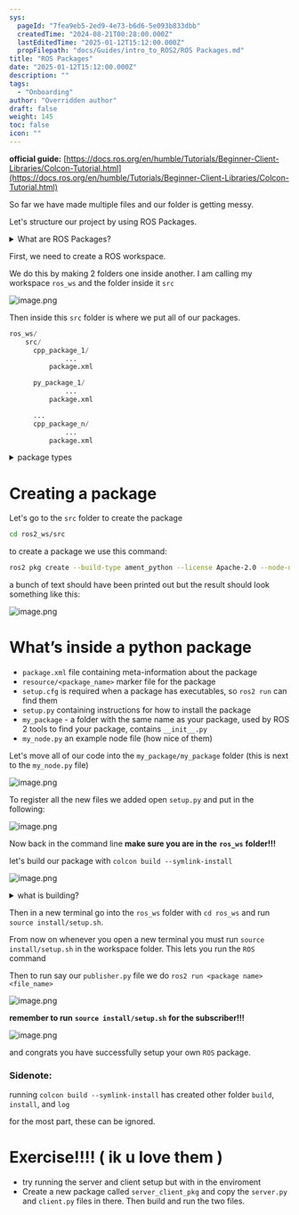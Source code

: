 ```yaml
---
sys:
  pageId: "7fea9eb5-2ed9-4e73-b6d6-5e093b833dbb"
  createdTime: "2024-08-21T00:28:00.000Z"
  lastEditedTime: "2025-01-12T15:12:00.000Z"
  propFilepath: "docs/Guides/intro_to_ROS2/ROS Packages.md"
title: "ROS Packages"
date: "2025-01-12T15:12:00.000Z"
description: ""
tags:
  - "Onboarding"
author: "Overridden author"
draft: false
weight: 145
toc: false
icon: ""
---
```


**official guide:** [https://docs.ros.org/en/humble/Tutorials/Beginner-Client-Libraries/Colcon-Tutorial.html](https://docs.ros.org/en/humble/Tutorials/Beginner-Client-Libraries/Colcon-Tutorial.html)

So far we have made multiple files and our folder is getting messy.

Let's structure our project by using ROS Packages.

<details>

<summary>What are ROS Packages?</summary>

ROS Packages are, as the name implies, packages of code that are highly sharable between ROS developers.

They consist of a folder, `package.xml` file, and source code

```python
      cpp_package_1/
		      ... imagine much code files here ..
          package.xml
```

</details>

First, we need to create a ROS workspace.

We do this by making 2 folders one inside another. I am calling my workspace `ros_ws` and the folder inside it `src`

![image.png](https://prod-files-secure.s3.us-west-2.amazonaws.com/d518164a-d88e-44d1-a4ee-3adb3bd8bce0/70706947-fd18-4537-a67b-e12946812d31/image.png?X-Amz-Algorithm=AWS4-HMAC-SHA256&X-Amz-Content-Sha256=UNSIGNED-PAYLOAD&X-Amz-Credential=ASIAZI2LB466STLPR7YE%2F20250213%2Fus-west-2%2Fs3%2Faws4_request&X-Amz-Date=20250213T220729Z&X-Amz-Expires=3600&X-Amz-Security-Token=IQoJb3JpZ2luX2VjEPX%2F%2F%2F%2F%2F%2F%2F%2F%2F%2FwEaCXVzLXdlc3QtMiJGMEQCID0TpBqC13%2Bd02ESy%2FS6b2JKY6cPTEvnNJD4POjy23aMAiBelX0lWPV4%2BxXI%2FwiIxxo3SyW3OF9Y4ECZqQ011oVgeir%2FAwgeEAAaDDYzNzQyMzE4MzgwNSIMgQtOI%2FPlMucrGfr2KtwDsvgFsoO1psILhRFOlIKbgbLpBqfzI3NR8GV1%2Bw8IPz0MWsxS3dF51DHNC0Fd9aK4yxvw6GTSBp2Cj1C6ZFewlXJnvjGIPknyhs%2B%2FNUQ0HMKUSoP1DpAGCzkZ9st8ctOtcbjFa%2F6k350rXtrjq%2Fccpsuqft6Wain4GSWalwK%2FlGgMq6ZuiQzD9dxfXFomHHLtHbICyT4%2B0u%2BhZY3RIAOYvYIupWelbidH10MPUWJ0wu3Pu9U7sOF2ugNsGzHpHcNjzuDDu96%2F2drRk7YJbiIa5asVTwp6N9Okf%2FwqpbW5cY0KN4BjwYzWxoplHbS0gwDZL6lNVQXdaXT1z0png0heFLAeji9g3Zn9ek7kgswPJQKkXfsY125MkaV9XxGIi8oifJ1FL2tXoeTX03YSL1vz9lAZZKwX6roxbom5504F570Xj0hfEc6leIqQnyrlxg17kXA9XmS%2BUGCnOexui4MmyGwx1Qn550IbSctu9K34wHv%2F67l4ahguPAtCLWPM5BVWFW7xwyeT9bdxZjZH8FMx5yD%2F3IxBtFLZIMxhqX5j5EEgTmFf5tI%2FcLzGamD2XYvHpYAGLseGwLEe19ppwBi%2B7UDMMhHquaYm%2BBSM%2FlayIFlI%2FtcoMgb6t4wUIakw6qu5vQY6pgHPYSeQ249KIzrrrD4j%2F4eE5eo2geZ7Bh6PaQuAdVL0RhSfbgLeLobFR7phFb3mxJ3j4d5a150tmcjx1BQLXOCsXVVL7FjGme4kAvlrG2njaCYt%2FfRdsPtx5nr0xwQdSxeNjknAu2xSaQFD1UHFBLm%2BFnY0wbzM8PuySmpV335zbAxoF2STOFdE0QwumEYv%2FCcilOWK5OTCdAF4pI2yhZgWSFxEN5Bk&X-Amz-Signature=8bcfe513dcb834bba7e906b70e0fa15a7b1c4e4b62bdd53bfae1f0ac80af8da1&X-Amz-SignedHeaders=host&x-id=GetObject)

Then inside this `src` folder is where we put all of our packages.

```python
ros_ws/
    src/
      cpp_package_1/
		      ...
          package.xml

      py_package_1/
		      ...
          package.xml

      ...
      cpp_package_n/
		      ...
          package.xml

```

<details>

<summary>package types</summary>

packages can be either `C++` or python.

the intern file structure is different for each but for this guide we will stick to creating python packages

</details>

# Creating a package

Let's go to the `src` folder to create the package

```bash
cd ros2_ws/src
```

to create a package we use this command:

```bash
ros2 pkg create --build-type ament_python --license Apache-2.0 --node-name my_node my_package
```

a bunch of text should have been printed out but the result should look something like this:

![image.png](https://prod-files-secure.s3.us-west-2.amazonaws.com/d518164a-d88e-44d1-a4ee-3adb3bd8bce0/e6cf1e3f-8512-4a3e-b131-079f800bf3e8/image.png?X-Amz-Algorithm=AWS4-HMAC-SHA256&X-Amz-Content-Sha256=UNSIGNED-PAYLOAD&X-Amz-Credential=ASIAZI2LB466STLPR7YE%2F20250213%2Fus-west-2%2Fs3%2Faws4_request&X-Amz-Date=20250213T220729Z&X-Amz-Expires=3600&X-Amz-Security-Token=IQoJb3JpZ2luX2VjEPX%2F%2F%2F%2F%2F%2F%2F%2F%2F%2FwEaCXVzLXdlc3QtMiJGMEQCID0TpBqC13%2Bd02ESy%2FS6b2JKY6cPTEvnNJD4POjy23aMAiBelX0lWPV4%2BxXI%2FwiIxxo3SyW3OF9Y4ECZqQ011oVgeir%2FAwgeEAAaDDYzNzQyMzE4MzgwNSIMgQtOI%2FPlMucrGfr2KtwDsvgFsoO1psILhRFOlIKbgbLpBqfzI3NR8GV1%2Bw8IPz0MWsxS3dF51DHNC0Fd9aK4yxvw6GTSBp2Cj1C6ZFewlXJnvjGIPknyhs%2B%2FNUQ0HMKUSoP1DpAGCzkZ9st8ctOtcbjFa%2F6k350rXtrjq%2Fccpsuqft6Wain4GSWalwK%2FlGgMq6ZuiQzD9dxfXFomHHLtHbICyT4%2B0u%2BhZY3RIAOYvYIupWelbidH10MPUWJ0wu3Pu9U7sOF2ugNsGzHpHcNjzuDDu96%2F2drRk7YJbiIa5asVTwp6N9Okf%2FwqpbW5cY0KN4BjwYzWxoplHbS0gwDZL6lNVQXdaXT1z0png0heFLAeji9g3Zn9ek7kgswPJQKkXfsY125MkaV9XxGIi8oifJ1FL2tXoeTX03YSL1vz9lAZZKwX6roxbom5504F570Xj0hfEc6leIqQnyrlxg17kXA9XmS%2BUGCnOexui4MmyGwx1Qn550IbSctu9K34wHv%2F67l4ahguPAtCLWPM5BVWFW7xwyeT9bdxZjZH8FMx5yD%2F3IxBtFLZIMxhqX5j5EEgTmFf5tI%2FcLzGamD2XYvHpYAGLseGwLEe19ppwBi%2B7UDMMhHquaYm%2BBSM%2FlayIFlI%2FtcoMgb6t4wUIakw6qu5vQY6pgHPYSeQ249KIzrrrD4j%2F4eE5eo2geZ7Bh6PaQuAdVL0RhSfbgLeLobFR7phFb3mxJ3j4d5a150tmcjx1BQLXOCsXVVL7FjGme4kAvlrG2njaCYt%2FfRdsPtx5nr0xwQdSxeNjknAu2xSaQFD1UHFBLm%2BFnY0wbzM8PuySmpV335zbAxoF2STOFdE0QwumEYv%2FCcilOWK5OTCdAF4pI2yhZgWSFxEN5Bk&X-Amz-Signature=740aebc21b232d547d1e0c5459ba1293358df58c76f2cb50edc8d4512ea53c5b&X-Amz-SignedHeaders=host&x-id=GetObject)

# What’s inside a python package

- `package.xml` file containing meta-information about the package
- `resource/<package_name>` marker file for the package
- `setup.cfg` is required when a package has executables, so `ros2 run` can find them
- `setup.py` containing instructions for how to install the package
- `my_package` - a folder with the same name as your package, used by ROS 2 tools to find your package, contains `__init__.py`
- `my_node.py` an example node file (how nice of them)

Let's move all of our code into the `my_package/my_package` folder (this is next to the `my_node.py` file)

![image.png](https://prod-files-secure.s3.us-west-2.amazonaws.com/d518164a-d88e-44d1-a4ee-3adb3bd8bce0/9ce58f11-0da9-4d3e-b86d-506a9685d378/image.png?X-Amz-Algorithm=AWS4-HMAC-SHA256&X-Amz-Content-Sha256=UNSIGNED-PAYLOAD&X-Amz-Credential=ASIAZI2LB466STLPR7YE%2F20250213%2Fus-west-2%2Fs3%2Faws4_request&X-Amz-Date=20250213T220729Z&X-Amz-Expires=3600&X-Amz-Security-Token=IQoJb3JpZ2luX2VjEPX%2F%2F%2F%2F%2F%2F%2F%2F%2F%2FwEaCXVzLXdlc3QtMiJGMEQCID0TpBqC13%2Bd02ESy%2FS6b2JKY6cPTEvnNJD4POjy23aMAiBelX0lWPV4%2BxXI%2FwiIxxo3SyW3OF9Y4ECZqQ011oVgeir%2FAwgeEAAaDDYzNzQyMzE4MzgwNSIMgQtOI%2FPlMucrGfr2KtwDsvgFsoO1psILhRFOlIKbgbLpBqfzI3NR8GV1%2Bw8IPz0MWsxS3dF51DHNC0Fd9aK4yxvw6GTSBp2Cj1C6ZFewlXJnvjGIPknyhs%2B%2FNUQ0HMKUSoP1DpAGCzkZ9st8ctOtcbjFa%2F6k350rXtrjq%2Fccpsuqft6Wain4GSWalwK%2FlGgMq6ZuiQzD9dxfXFomHHLtHbICyT4%2B0u%2BhZY3RIAOYvYIupWelbidH10MPUWJ0wu3Pu9U7sOF2ugNsGzHpHcNjzuDDu96%2F2drRk7YJbiIa5asVTwp6N9Okf%2FwqpbW5cY0KN4BjwYzWxoplHbS0gwDZL6lNVQXdaXT1z0png0heFLAeji9g3Zn9ek7kgswPJQKkXfsY125MkaV9XxGIi8oifJ1FL2tXoeTX03YSL1vz9lAZZKwX6roxbom5504F570Xj0hfEc6leIqQnyrlxg17kXA9XmS%2BUGCnOexui4MmyGwx1Qn550IbSctu9K34wHv%2F67l4ahguPAtCLWPM5BVWFW7xwyeT9bdxZjZH8FMx5yD%2F3IxBtFLZIMxhqX5j5EEgTmFf5tI%2FcLzGamD2XYvHpYAGLseGwLEe19ppwBi%2B7UDMMhHquaYm%2BBSM%2FlayIFlI%2FtcoMgb6t4wUIakw6qu5vQY6pgHPYSeQ249KIzrrrD4j%2F4eE5eo2geZ7Bh6PaQuAdVL0RhSfbgLeLobFR7phFb3mxJ3j4d5a150tmcjx1BQLXOCsXVVL7FjGme4kAvlrG2njaCYt%2FfRdsPtx5nr0xwQdSxeNjknAu2xSaQFD1UHFBLm%2BFnY0wbzM8PuySmpV335zbAxoF2STOFdE0QwumEYv%2FCcilOWK5OTCdAF4pI2yhZgWSFxEN5Bk&X-Amz-Signature=cabd85b4c5a9d903e1fa65fd7fcb23f3c4664832bc2a01efb00fd144595ca55d&X-Amz-SignedHeaders=host&x-id=GetObject)

To register all the new files we added open `setup.py` and put in the following:

![image.png](https://prod-files-secure.s3.us-west-2.amazonaws.com/d518164a-d88e-44d1-a4ee-3adb3bd8bce0/1cd7c262-4cae-4496-9d75-c178537d24a2/image.png?X-Amz-Algorithm=AWS4-HMAC-SHA256&X-Amz-Content-Sha256=UNSIGNED-PAYLOAD&X-Amz-Credential=ASIAZI2LB466STLPR7YE%2F20250213%2Fus-west-2%2Fs3%2Faws4_request&X-Amz-Date=20250213T220729Z&X-Amz-Expires=3600&X-Amz-Security-Token=IQoJb3JpZ2luX2VjEPX%2F%2F%2F%2F%2F%2F%2F%2F%2F%2FwEaCXVzLXdlc3QtMiJGMEQCID0TpBqC13%2Bd02ESy%2FS6b2JKY6cPTEvnNJD4POjy23aMAiBelX0lWPV4%2BxXI%2FwiIxxo3SyW3OF9Y4ECZqQ011oVgeir%2FAwgeEAAaDDYzNzQyMzE4MzgwNSIMgQtOI%2FPlMucrGfr2KtwDsvgFsoO1psILhRFOlIKbgbLpBqfzI3NR8GV1%2Bw8IPz0MWsxS3dF51DHNC0Fd9aK4yxvw6GTSBp2Cj1C6ZFewlXJnvjGIPknyhs%2B%2FNUQ0HMKUSoP1DpAGCzkZ9st8ctOtcbjFa%2F6k350rXtrjq%2Fccpsuqft6Wain4GSWalwK%2FlGgMq6ZuiQzD9dxfXFomHHLtHbICyT4%2B0u%2BhZY3RIAOYvYIupWelbidH10MPUWJ0wu3Pu9U7sOF2ugNsGzHpHcNjzuDDu96%2F2drRk7YJbiIa5asVTwp6N9Okf%2FwqpbW5cY0KN4BjwYzWxoplHbS0gwDZL6lNVQXdaXT1z0png0heFLAeji9g3Zn9ek7kgswPJQKkXfsY125MkaV9XxGIi8oifJ1FL2tXoeTX03YSL1vz9lAZZKwX6roxbom5504F570Xj0hfEc6leIqQnyrlxg17kXA9XmS%2BUGCnOexui4MmyGwx1Qn550IbSctu9K34wHv%2F67l4ahguPAtCLWPM5BVWFW7xwyeT9bdxZjZH8FMx5yD%2F3IxBtFLZIMxhqX5j5EEgTmFf5tI%2FcLzGamD2XYvHpYAGLseGwLEe19ppwBi%2B7UDMMhHquaYm%2BBSM%2FlayIFlI%2FtcoMgb6t4wUIakw6qu5vQY6pgHPYSeQ249KIzrrrD4j%2F4eE5eo2geZ7Bh6PaQuAdVL0RhSfbgLeLobFR7phFb3mxJ3j4d5a150tmcjx1BQLXOCsXVVL7FjGme4kAvlrG2njaCYt%2FfRdsPtx5nr0xwQdSxeNjknAu2xSaQFD1UHFBLm%2BFnY0wbzM8PuySmpV335zbAxoF2STOFdE0QwumEYv%2FCcilOWK5OTCdAF4pI2yhZgWSFxEN5Bk&X-Amz-Signature=37732dee3d00349e8defdd198ac3b8cd0e2b9dba6f0a9252af2ca959d96e15df&X-Amz-SignedHeaders=host&x-id=GetObject)

Now back in the command line **make sure you are in the** **`ros_ws`** **folder!!!**

let's build our package with `colcon build --symlink-install`

![image.png](https://prod-files-secure.s3.us-west-2.amazonaws.com/d518164a-d88e-44d1-a4ee-3adb3bd8bce0/2f2a0d27-b173-48fd-b189-5f5c0ce65619/image.png?X-Amz-Algorithm=AWS4-HMAC-SHA256&X-Amz-Content-Sha256=UNSIGNED-PAYLOAD&X-Amz-Credential=ASIAZI2LB466STLPR7YE%2F20250213%2Fus-west-2%2Fs3%2Faws4_request&X-Amz-Date=20250213T220729Z&X-Amz-Expires=3600&X-Amz-Security-Token=IQoJb3JpZ2luX2VjEPX%2F%2F%2F%2F%2F%2F%2F%2F%2F%2FwEaCXVzLXdlc3QtMiJGMEQCID0TpBqC13%2Bd02ESy%2FS6b2JKY6cPTEvnNJD4POjy23aMAiBelX0lWPV4%2BxXI%2FwiIxxo3SyW3OF9Y4ECZqQ011oVgeir%2FAwgeEAAaDDYzNzQyMzE4MzgwNSIMgQtOI%2FPlMucrGfr2KtwDsvgFsoO1psILhRFOlIKbgbLpBqfzI3NR8GV1%2Bw8IPz0MWsxS3dF51DHNC0Fd9aK4yxvw6GTSBp2Cj1C6ZFewlXJnvjGIPknyhs%2B%2FNUQ0HMKUSoP1DpAGCzkZ9st8ctOtcbjFa%2F6k350rXtrjq%2Fccpsuqft6Wain4GSWalwK%2FlGgMq6ZuiQzD9dxfXFomHHLtHbICyT4%2B0u%2BhZY3RIAOYvYIupWelbidH10MPUWJ0wu3Pu9U7sOF2ugNsGzHpHcNjzuDDu96%2F2drRk7YJbiIa5asVTwp6N9Okf%2FwqpbW5cY0KN4BjwYzWxoplHbS0gwDZL6lNVQXdaXT1z0png0heFLAeji9g3Zn9ek7kgswPJQKkXfsY125MkaV9XxGIi8oifJ1FL2tXoeTX03YSL1vz9lAZZKwX6roxbom5504F570Xj0hfEc6leIqQnyrlxg17kXA9XmS%2BUGCnOexui4MmyGwx1Qn550IbSctu9K34wHv%2F67l4ahguPAtCLWPM5BVWFW7xwyeT9bdxZjZH8FMx5yD%2F3IxBtFLZIMxhqX5j5EEgTmFf5tI%2FcLzGamD2XYvHpYAGLseGwLEe19ppwBi%2B7UDMMhHquaYm%2BBSM%2FlayIFlI%2FtcoMgb6t4wUIakw6qu5vQY6pgHPYSeQ249KIzrrrD4j%2F4eE5eo2geZ7Bh6PaQuAdVL0RhSfbgLeLobFR7phFb3mxJ3j4d5a150tmcjx1BQLXOCsXVVL7FjGme4kAvlrG2njaCYt%2FfRdsPtx5nr0xwQdSxeNjknAu2xSaQFD1UHFBLm%2BFnY0wbzM8PuySmpV335zbAxoF2STOFdE0QwumEYv%2FCcilOWK5OTCdAF4pI2yhZgWSFxEN5Bk&X-Amz-Signature=b21e092c7742d7a5194b7f5cea148ec7df5a2c4be63da1dd7d663c6f06f06078&X-Amz-SignedHeaders=host&x-id=GetObject)

<details>

<summary>what is building?</summary>

if you are a CS major at Rose-Hulman you will learn the answer to this in CSSE132

but TLDR; is it combines all the code files into one program that can be run easily 

</details>

Then in a new terminal go into the `ros_ws` folder with `cd ros_ws` and run `source install/setup.sh`. 

From now on whenever you open a new terminal you must run `source install/setup.sh` in the workspace folder. This lets you run the `ROS` command

Then to run say our `publisher.py` file we do `ros2 run <package name> <file_name>`

![image.png](https://prod-files-secure.s3.us-west-2.amazonaws.com/d518164a-d88e-44d1-a4ee-3adb3bd8bce0/4f4b1219-3a44-4632-aa0a-ce3471699f59/image.png?X-Amz-Algorithm=AWS4-HMAC-SHA256&X-Amz-Content-Sha256=UNSIGNED-PAYLOAD&X-Amz-Credential=ASIAZI2LB466STLPR7YE%2F20250213%2Fus-west-2%2Fs3%2Faws4_request&X-Amz-Date=20250213T220729Z&X-Amz-Expires=3600&X-Amz-Security-Token=IQoJb3JpZ2luX2VjEPX%2F%2F%2F%2F%2F%2F%2F%2F%2F%2FwEaCXVzLXdlc3QtMiJGMEQCID0TpBqC13%2Bd02ESy%2FS6b2JKY6cPTEvnNJD4POjy23aMAiBelX0lWPV4%2BxXI%2FwiIxxo3SyW3OF9Y4ECZqQ011oVgeir%2FAwgeEAAaDDYzNzQyMzE4MzgwNSIMgQtOI%2FPlMucrGfr2KtwDsvgFsoO1psILhRFOlIKbgbLpBqfzI3NR8GV1%2Bw8IPz0MWsxS3dF51DHNC0Fd9aK4yxvw6GTSBp2Cj1C6ZFewlXJnvjGIPknyhs%2B%2FNUQ0HMKUSoP1DpAGCzkZ9st8ctOtcbjFa%2F6k350rXtrjq%2Fccpsuqft6Wain4GSWalwK%2FlGgMq6ZuiQzD9dxfXFomHHLtHbICyT4%2B0u%2BhZY3RIAOYvYIupWelbidH10MPUWJ0wu3Pu9U7sOF2ugNsGzHpHcNjzuDDu96%2F2drRk7YJbiIa5asVTwp6N9Okf%2FwqpbW5cY0KN4BjwYzWxoplHbS0gwDZL6lNVQXdaXT1z0png0heFLAeji9g3Zn9ek7kgswPJQKkXfsY125MkaV9XxGIi8oifJ1FL2tXoeTX03YSL1vz9lAZZKwX6roxbom5504F570Xj0hfEc6leIqQnyrlxg17kXA9XmS%2BUGCnOexui4MmyGwx1Qn550IbSctu9K34wHv%2F67l4ahguPAtCLWPM5BVWFW7xwyeT9bdxZjZH8FMx5yD%2F3IxBtFLZIMxhqX5j5EEgTmFf5tI%2FcLzGamD2XYvHpYAGLseGwLEe19ppwBi%2B7UDMMhHquaYm%2BBSM%2FlayIFlI%2FtcoMgb6t4wUIakw6qu5vQY6pgHPYSeQ249KIzrrrD4j%2F4eE5eo2geZ7Bh6PaQuAdVL0RhSfbgLeLobFR7phFb3mxJ3j4d5a150tmcjx1BQLXOCsXVVL7FjGme4kAvlrG2njaCYt%2FfRdsPtx5nr0xwQdSxeNjknAu2xSaQFD1UHFBLm%2BFnY0wbzM8PuySmpV335zbAxoF2STOFdE0QwumEYv%2FCcilOWK5OTCdAF4pI2yhZgWSFxEN5Bk&X-Amz-Signature=e67c6928f54005d1c9001959637aaffc211acdcf578ea086171401163b99bae6&X-Amz-SignedHeaders=host&x-id=GetObject)

**remember to run** **`source install/setup.sh`** **for the subscriber!!!**

![image.png](https://prod-files-secure.s3.us-west-2.amazonaws.com/d518164a-d88e-44d1-a4ee-3adb3bd8bce0/02121119-dad4-49ec-8356-c956108b4243/image.png?X-Amz-Algorithm=AWS4-HMAC-SHA256&X-Amz-Content-Sha256=UNSIGNED-PAYLOAD&X-Amz-Credential=ASIAZI2LB466STLPR7YE%2F20250213%2Fus-west-2%2Fs3%2Faws4_request&X-Amz-Date=20250213T220729Z&X-Amz-Expires=3600&X-Amz-Security-Token=IQoJb3JpZ2luX2VjEPX%2F%2F%2F%2F%2F%2F%2F%2F%2F%2FwEaCXVzLXdlc3QtMiJGMEQCID0TpBqC13%2Bd02ESy%2FS6b2JKY6cPTEvnNJD4POjy23aMAiBelX0lWPV4%2BxXI%2FwiIxxo3SyW3OF9Y4ECZqQ011oVgeir%2FAwgeEAAaDDYzNzQyMzE4MzgwNSIMgQtOI%2FPlMucrGfr2KtwDsvgFsoO1psILhRFOlIKbgbLpBqfzI3NR8GV1%2Bw8IPz0MWsxS3dF51DHNC0Fd9aK4yxvw6GTSBp2Cj1C6ZFewlXJnvjGIPknyhs%2B%2FNUQ0HMKUSoP1DpAGCzkZ9st8ctOtcbjFa%2F6k350rXtrjq%2Fccpsuqft6Wain4GSWalwK%2FlGgMq6ZuiQzD9dxfXFomHHLtHbICyT4%2B0u%2BhZY3RIAOYvYIupWelbidH10MPUWJ0wu3Pu9U7sOF2ugNsGzHpHcNjzuDDu96%2F2drRk7YJbiIa5asVTwp6N9Okf%2FwqpbW5cY0KN4BjwYzWxoplHbS0gwDZL6lNVQXdaXT1z0png0heFLAeji9g3Zn9ek7kgswPJQKkXfsY125MkaV9XxGIi8oifJ1FL2tXoeTX03YSL1vz9lAZZKwX6roxbom5504F570Xj0hfEc6leIqQnyrlxg17kXA9XmS%2BUGCnOexui4MmyGwx1Qn550IbSctu9K34wHv%2F67l4ahguPAtCLWPM5BVWFW7xwyeT9bdxZjZH8FMx5yD%2F3IxBtFLZIMxhqX5j5EEgTmFf5tI%2FcLzGamD2XYvHpYAGLseGwLEe19ppwBi%2B7UDMMhHquaYm%2BBSM%2FlayIFlI%2FtcoMgb6t4wUIakw6qu5vQY6pgHPYSeQ249KIzrrrD4j%2F4eE5eo2geZ7Bh6PaQuAdVL0RhSfbgLeLobFR7phFb3mxJ3j4d5a150tmcjx1BQLXOCsXVVL7FjGme4kAvlrG2njaCYt%2FfRdsPtx5nr0xwQdSxeNjknAu2xSaQFD1UHFBLm%2BFnY0wbzM8PuySmpV335zbAxoF2STOFdE0QwumEYv%2FCcilOWK5OTCdAF4pI2yhZgWSFxEN5Bk&X-Amz-Signature=4a4f6dae65da5b4b1803de4be48b0cd56cb7d42d90a7702cc49fe3a9e10114bc&X-Amz-SignedHeaders=host&x-id=GetObject)

and congrats you have successfully setup your own `ROS` package.

### Sidenote:

running `colcon build --symlink-install` has created other folder `build`, `install`, and `log`

for the most part, these can be ignored.

# Exercise!!!! ( ik u love them )

- try running the server and client setup but with in the enviroment
- Create a new package called `server_client_pkg` and copy the `server.py` and `client.py` files in there. Then build and run the two files.
